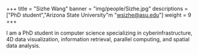 +++
title = "Sizhe Wang"
banner = "img/people/Sizhe.jpg"
descriptions = ["PhD student","Arizona State University"m "wsizhe@asu.edu"]
weight = 9
+++

I am a PhD student in computer science specializing in cyberinfrastructure, 4D data visualization, information retrieval, parallel computing, and spatial data analysis.
